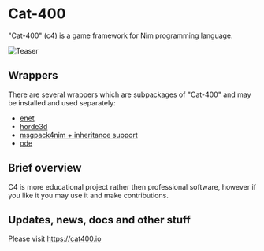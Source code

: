 # Cat-400

"Cat-400" (c4) is a game framework for Nim programming language.

![Teaser](https://github.com/c0ntribut0r/cat-400/raw/master/teaser.jpg)

## Wrappers

There are several wrappers which are subpackages of "Cat-400" and may be installed and used separately:

* [enet](https://github.com/c0ntribut0r/cat-400/tree/master/c4/wrappers/enet)
* [horde3d](https://github.com/c0ntribut0r/cat-400/tree/master/c4/wrappers/horde3d)
* [msgpack4nim + inheritance support](https://github.com/c0ntribut0r/cat-400/tree/master/c4/wrappers/msgpack)
* [ode](https://github.com/c0ntribut0r/cat-400/tree/master/c4/wrappers/ode)

## Brief overview

C4 is more educational project rather then professional software, however if you like it you may use it and make contributions.

## Updates, news, docs and other stuff

Please visit https://cat400.io
